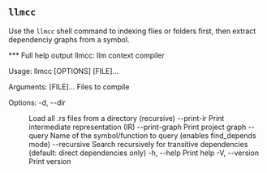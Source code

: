 ## `llmcc`


Use the `llmcc` shell command to indexing flies or folders first, then extract dependenciy graphs from a symbol.


*** Full help output
llmcc: llm context compiler

Usage: llmcc [OPTIONS] [FILE]...

Arguments:
  [FILE]...  Files to compile

Options:
  -d, --dir <DIR>     Load all .rs files from a directory (recursive)
      --print-ir      Print intermediate representation (IR)
      --print-graph   Print project graph
      --query <NAME>  Name of the symbol/function to query (enables find_depends mode)
      --recursive     Search recursively for transitive dependencies (default: direct dependencies only)
  -h, --help          Print help
  -V, --version       Print version

